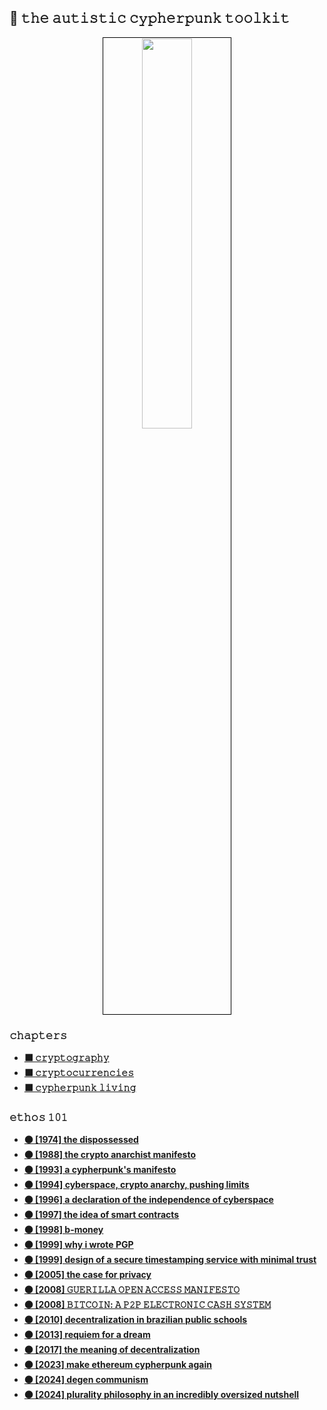 ## 🏴 𝚝𝚑𝚎 𝚊𝚞𝚝𝚒𝚜𝚝𝚒𝚌 𝚌𝚢𝚙𝚑𝚎𝚛𝚙𝚞𝚗𝚔 𝚝𝚘𝚘𝚕𝚔𝚒𝚝

<p align="center">
<img src="https://github.com/user-attachments/assets/2513b4d9-78aa-4745-ab64-4e2f5933760d" width="40%" align="center" style="padding:1px;border:1px solid black;" />
</p>

### 𝚌𝚑𝚊𝚙𝚝𝚎𝚛𝚜

* **[⬛️ 𝚌𝚛𝚢𝚙𝚝𝚘𝚐𝚛𝚊𝚙𝚑𝚢](cryptography.md)**
* **[⬛️ 𝚌𝚛𝚢𝚙𝚝𝚘𝚌𝚞𝚛𝚛𝚎𝚗𝚌𝚒𝚎𝚜](cyphermoney.md)**
* **[⬛️ 𝚌𝚢𝚙𝚑𝚎𝚛𝚙𝚞𝚗𝚔 𝚕𝚒𝚟𝚒𝚗𝚐](cypherlife.md)**

### 𝚎𝚝𝚑𝚘𝚜 𝟷𝟶𝟷

* **[⚫️ [1974] the dispossessed](https://en.wikipedia.org/wiki/The_Dispossessed)**
* **[⚫️ [1988] the crypto anarchist manifesto](https://nakamotoinstitute.org/crypto-anarchist-manifesto/)**
* **[⚫️ [1993] a cypherpunk's manifesto](https://activism.net/cypherpunk/manifesto.html)**
* **[⚫️ [1994] cyberspace, crypto anarchy, pushing limits](https://nakamotoinstitute.org/cyberspace-crypto-anarchy-and-pushing-limits/)**
* **[⚫️ [1996] a declaration of the independence of cyberspace](https://www.eff.org/cyberspace-independence)**
* **[⚫️ [1997] the idea of smart contracts](https://nakamotoinstitute.org/the-idea-of-smart-contracts/)**
* **[⚫️ [1998] b-money](http://www.weidai.com/bmoney.txt)**
* **[⚫️ [1999] why i wrote PGP](https://www.philzimmermann.com/EN/essays/WhyIWrotePGP.html)**
* **[⚫️ [1999] design of a secure timestamping service with minimal trust](https://nakamotoinstitute.org/static/docs/secure-timestamping-service.pdf)**
* **[⚫️ [2005] the case for privacy](https://nakamotoinstitute.org/the-case-for-privacy/)**
* **[⚫️ [2008] 𝙶𝚄𝙴𝚁𝙸𝙻𝙻𝙰 𝙾𝙿𝙴𝙽 𝙰𝙲𝙲𝙴𝚂𝚂 𝙼𝙰𝙽𝙸𝙵𝙴𝚂𝚃𝙾](https://archive.org/details/GuerillaOpenAccessManifesto/mode/2up)**
* **[⚫️ [2008] 𝙱𝙸𝚃𝙲𝙾𝙸𝙽: 𝙰 𝙿𝟸𝙿 𝙴𝙻𝙴𝙲𝚃𝚁𝙾𝙽𝙸𝙲 𝙲𝙰𝚂𝙷 𝚂𝚈𝚂𝚃𝙴𝙼](https://nakamotoinstitute.org/static/docs/bitcoin.pdf)**
* **[⚫️ [2010] decentralization in brazilian public schools](https://acervodigital.ufpr.br/handle/1884/24232)**
* **[⚫️ [2013] requiem for a dream](https://www.newyorker.com/magazine/2013/03/11/requiem-for-a-dream)**
* **[⚫️ [2017] the meaning of decentralization](https://medium.com/@VitalikButerin/the-meaning-of-decentralization-a0c92b76a274)**
* **[⚫️ [2023] make ethereum cypherpunk again](https://vitalik.eth.limo/general/2023/12/28/cypherpunk.html)**
* **[⚫️ [2024] degen communism](https://vitalik.eth.limo/general/2024/04/01/dc.html)**
* **[⚫️ [2024] plurality philosophy in an incredibly oversized nutshell](https://vitalik.eth.limo/general/2024/08/21/plurality.html)**
  




